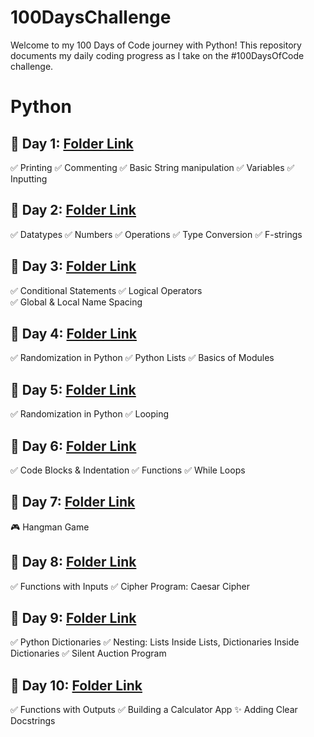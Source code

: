 # 100DaysChallenge
Welcome to my 100 Days of Code journey with Python! This repository documents my daily coding progress as I take on the #100DaysOfCode challenge.
# Python
## 🍪 Day 1: [Folder Link](https://github.com/SamayXD/100DaysChallenge/tree/master/Python/Day_1)
✅ Printing ✅ Commenting 
✅ Basic String manipulation 
✅ Variables ✅ Inputting 
## 🍪 Day 2: [Folder Link](https://github.com/SamayXD/100DaysChallenge/tree/master/Python/Day_2)
✅ Datatypes ✅ Numbers 
✅ Operations ✅ Type Conversion 
✅ F-strings
## 🍪 Day 3: [Folder Link](https://github.com/SamayXD/100DaysChallenge/tree/master/Python/Day_3)
✅ Conditional Statements 
✅ Logical Operators  
✅ Global & Local Name Spacing
## 🍪 Day 4: [Folder Link](https://github.com/SamayXD/100DaysChallenge/tree/master/Python/Day_4)
✅ Randomization in Python 
✅ Python Lists
✅ Basics of Modules
## 🍪 Day 5: [Folder Link](https://github.com/SamayXD/100DaysChallenge/tree/master/Python/Day_5)
✅ Randomization in Python 
✅ Looping
## 🍪 Day 6: [Folder Link](https://github.com/SamayXD/100DaysChallenge/tree/master/Python/Day_6)
✅ Code Blocks & Indentation 
✅ Functions ✅ While Loops
## 🍪 Day 7: [Folder Link](https://github.com/SamayXD/100DaysChallenge/tree/master/Python/Day_7)
🎮 Hangman Game
## 🍪 Day 8: [Folder Link](https://github.com/SamayXD/100DaysChallenge/tree/master/Python/Day_8)
✅ Functions with Inputs 
✅ Cipher Program: Caesar Cipher
## 🍪 Day 9: [Folder Link](https://github.com/SamayXD/100DaysChallenge/tree/master/Python/Day_9)
✅ Python Dictionaries 
✅ Nesting: Lists Inside Lists, Dictionaries Inside Dictionaries 
✅ Silent Auction Program
## 🍪 Day 10: [Folder Link](https://github.com/SamayXD/100DaysChallenge/tree/master/Python/Day_10)
✅ Functions with Outputs 
✅ Building a Calculator App 
✨ Adding Clear Docstrings
